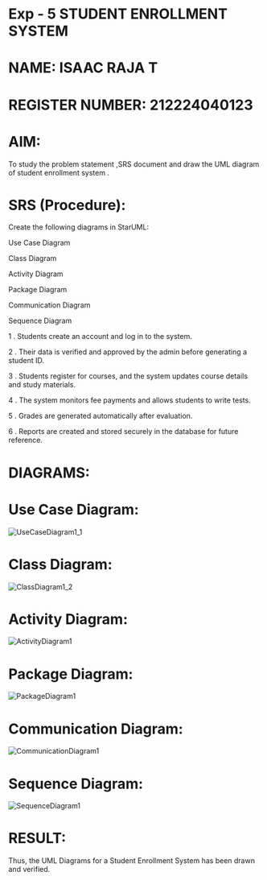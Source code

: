 # Exp - 5 STUDENT ENROLLMENT SYSTEM

# NAME: ISAAC RAJA T
# REGISTER NUMBER: 212224040123

# AIM:
To study the problem statement ,SRS document and draw the UML diagram of student enrollment system .



# SRS (Procedure):
Create the following diagrams in StarUML:

Use Case Diagram

Class Diagram

Activity Diagram

Package Diagram

Communication Diagram

Sequence Diagram

1 . Students create an account and log in to the system.

2 . Their data is verified and approved by the admin before generating a student ID.

3 . Students register for courses, and the system updates course details and study materials.

4 . The system monitors fee payments and allows students to write tests.

5 . Grades are generated automatically after evaluation.

6 . Reports are created and stored securely in the database for future reference.

# DIAGRAMS:

# Use Case Diagram:
![UseCaseDiagram1_1](https://github.com/user-attachments/assets/d2aa32fa-cf6e-4361-b0fe-da2b2c95dc10)

# Class Diagram:
![ClassDiagram1_2](https://github.com/user-attachments/assets/f3781321-5a4f-4067-b035-1122534661cb)

# Activity Diagram:
![ActivityDiagram1](https://github.com/user-attachments/assets/2bb4f36f-6218-463a-a9e5-1d6b84a59d5c)

# Package Diagram:
![PackageDiagram1](https://github.com/user-attachments/assets/dd59ddb9-391b-4627-8c9d-c858a7180b27)

# Communication Diagram:
![CommunicationDiagram1](https://github.com/user-attachments/assets/4819d055-b9cb-4f37-8ced-8529301f6dd4)

# Sequence Diagram:
![SequenceDiagram1](https://github.com/user-attachments/assets/d75e585f-f505-45f6-87a9-349317788925)






# RESULT:
Thus, the UML Diagrams for a Student Enrollment System has been drawn and verified.


